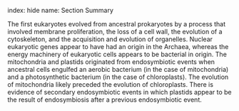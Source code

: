 index: hide
name: Section Summary

The first eukaryotes evolved from ancestral prokaryotes by a process that involved membrane proliferation, the loss of a cell wall, the evolution of a cytoskeleton, and the acquisition and evolution of organelles. Nuclear eukaryotic genes appear to have had an origin in the Archaea, whereas the energy machinery of eukaryotic cells appears to be bacterial in origin. The mitochondria and plastids originated from endosymbiotic events when ancestral cells engulfed an aerobic bacterium (in the case of mitochondria) and a photosynthetic bacterium (in the case of chloroplasts). The evolution of mitochondria likely preceded the evolution of chloroplasts. There is evidence of secondary endosymbiotic events in which plastids appear to be the result of endosymbiosis after a previous endosymbiotic event.
